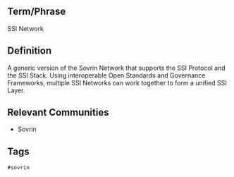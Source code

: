 ## Term/Phrase
SSI Network

## Definition
A generic version of the Sovrin Network that supports the SSI Protocol and the SSI Stack. Using interoperable Open Standards and Governance Frameworks, multiple SSI Networks can work together to form a unified SSI Layer.

## Relevant Communities
* Sovrin

## Tags
```
#sovrin
```
